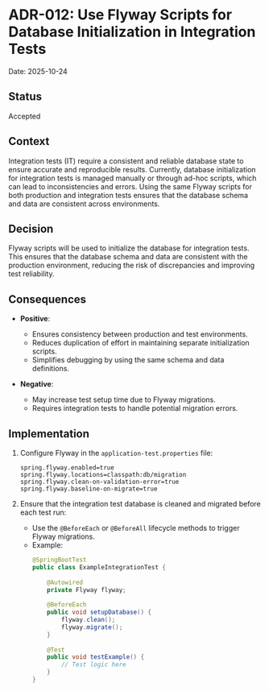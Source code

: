 # ADR-012: Use Flyway Scripts for Database Initialization in Integration Tests

Date: 2025-10-24

## Status

Accepted

## Context

Integration tests (IT) require a consistent and reliable database state to ensure accurate and
reproducible results. Currently, database initialization for integration tests is managed manually
or through ad-hoc scripts, which can lead to inconsistencies and errors. Using the same Flyway
scripts for both production and integration tests ensures that the database schema and data are
consistent across environments.

## Decision

Flyway scripts will be used to initialize the database for integration tests. This ensures that the
database schema and data are consistent with the production environment, reducing the risk of
discrepancies and improving test reliability.

## Consequences

- **Positive**:
    - Ensures consistency between production and test environments.
    - Reduces duplication of effort in maintaining separate initialization scripts.
    - Simplifies debugging by using the same schema and data definitions.

- **Negative**:
    - May increase test setup time due to Flyway migrations.
    - Requires integration tests to handle potential migration errors.

## Implementation

1. Configure Flyway in the `application-test.properties` file:
   ```properties
   spring.flyway.enabled=true
   spring.flyway.locations=classpath:db/migration
   spring.flyway.clean-on-validation-error=true
   spring.flyway.baseline-on-migrate=true
   ```

2. Ensure that the integration test database is cleaned and migrated before each test run:
    - Use the `@BeforeEach` or `@BeforeAll` lifecycle methods to trigger Flyway migrations.
    - Example:
      ```java
      @SpringBootTest
      public class ExampleIntegrationTest {
 
          @Autowired
          private Flyway flyway;
 
          @BeforeEach
          public void setupDatabase() {
              flyway.clean();
              flyway.migrate();
          }
 
          @Test
          public void testExample() {
              // Test logic here
          }
      }
      ```
